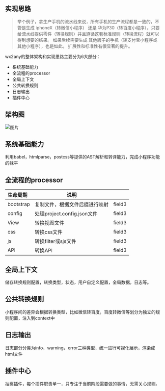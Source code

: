 ## 实现思路

>  举个例子，拿生产手机的流水线来说，所有手机的生产流程都是一致的，不管是生成 iphoneX（转微信小程序） 还是 华为P30（转百度小程序），只要给流水线提供零件（转换规则）并且遵循这套标准规则（转换流程）就可以得到想要的结果。
>  如果后续需要生成 其他牌子的手机（转支付宝小程序或其他小程序），也是如此。 扩展性和标准性有很显著的提升。

wx2any的整体架构和实现思路主要分为6大部分：

 * 系统基础能力
 * 全流程的processor
 * 全局上下文
 * 公共转换规则
 * 日志输出
 * 插件中心

## 架构图

![图片](https://issuecdn.baidupcs.com/issue/netdisk/ts_ad/help/1582086033.png)

## 系统基础能力
利用babel，htmlparse，postcss等提供的AST解析和转译能力，完成小程序功能的抹平

## 全流程的processor

| 生命周期      |     说明 |      |
| :-------- | --------| :------ |
| bootstrap    |   复制文件，根据文件后缀进行映射 |  field3  |
| config    |   处理project.config.json文件 |  field3  |
| View    |   转换视图文件 |  field3  |
| css    |   转换css文件 |  field3  |
| js    |   转换filter或sjs文件 |  field3  |
| API    |   转换API |  field3  |

## 全局上下文

储存转换规则配置，转换类型，状态，用户自定义配置，全局数据，日志等。

## 公共转换规则

小程序间的差异会根据转换类型，比如微信转百度，百度转微信等划分为独立的规则配置，注入到context中

## 日志输出

日志部分分类为info，warning，error三种类型，统一进行可视化展示，渲染成html文件


## 插件中心

抽离插件，每个插件职责单一，只专注于当前阶段需要做的事情，无需关心规则。



